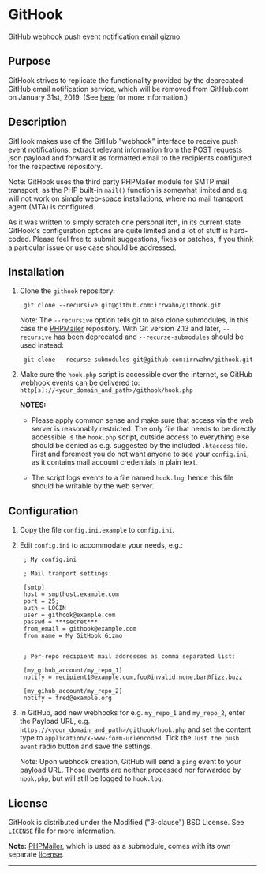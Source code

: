 # GitHook

GitHub webhook push event notification email gizmo.


## Purpose

GitHook strives to replicate the functionality provided by the deprecated
GitHub email notification service, which will be removed from GitHub.com
on January 31st, 2019.
(See [here](https://developer.github.com/changes/2018-04-25-github-services-deprecation/)
for more information.)


## Description

GitHook makes use of the GitHub "webhook" interface to receive push event
notifications, extract relevant information from the POST requests json
payload and forward it as formatted email to the recipients configured
for the respective repository.

Note: GitHook uses the third party PHPMailer module for SMTP mail
transport, as the PHP built-in `mail()` function is somewhat limited and
e.g. will not work on simple web-space installations, where no mail
transport agent (MTA) is configured.

As it was written to simply scratch one personal itch, in its current
state GitHook's configuration options are quite limited and a lot of
stuff is hard-coded. Please feel free to submit suggestions, fixes or
patches, if you think a particular issue or use case should be addressed.


## Installation

1. Clone the `githook` repository:

        git clone --recursive git@github.com:irrwahn/githook.git

   Note: The `--recursive` option tells git to also clone submodules,
   in this case the [PHPMailer](https://github.com/PHPMailer/PHPMailer)
   repository. With Git version 2.13 and later, `--recursive` has
   been deprecated and `--recurse-submodules` should be used instead:

        git clone --recurse-submodules git@github.com:irrwahn/githook.git


2. Make sure the `hook.php` script is accessible over the internet, so
   GitHub webhook events can be delivered to:
   `http[s]://<your_domain_and_path>/githook/hook.php`

    **NOTES:**

    * Please apply common sense and make sure that access via the web
    server is reasonably restricted. The only file that needs to be
    directly accessible is the `hook.php` script, outside access to
    everything else should be denied as e.g. suggested by the included
    `.htaccess` file. First and foremost you do not want anyone to see
    your `config.ini`, as it contains mail account credentials in plain
    text.

    * The script logs events to a file named `hook.log`, hence this file
    should be writable by the web server.


## Configuration

1. Copy the file `config.ini.example` to `config.ini`.

2. Edit `config.ini` to accommodate your needs, e.g.:

        ; My config.ini

        ; Mail tranport settings:

        [smtp]
        host = smpthost.example.com
        port = 25;
        auth = LOGIN
        user = githook@example.com
        passwd = ***secret***
        from_email = githook@example.com
        from_name = My GitHook Gizmo


        ; Per-repo recipient mail addresses as comma separated list:

        [my_gihub_account/my_repo_1]
        notify = recipient1@example.com,foo@invalid.none,bar@fizz.buzz

        [my_gihub_account/my_repo_2]
        notify = fred@example.org

3. In GitHub, add new webhooks for e.g. `my_repo_1` and `my_repo_2`,
   enter the Payload URL, e.g. `https://<your_domain_and_path>/githook/hook.php`
   and set the content type to `application/x-www-form-urlencoded`.
   Tick the `Just the push event` radio button and save the settings.

   Note: Upon webhook creation, GitHub will send a `ping` event to your
   payload URL. Those events are neither processed nor forwarded by
   `hook.php`, but will still be logged to `hook.log`.


## License

GitHook is distributed under the Modified ("3-clause") BSD License.
See `LICENSE` file for more information.

**Note:** [PHPMailer](https://github.com/PHPMailer/PHPMailer),
which is used as a submodule, comes with its own separate
[license](https://github.com/PHPMailer/PHPMailer/blob/master/LICENSE).

----------------------------------------------------------------------

